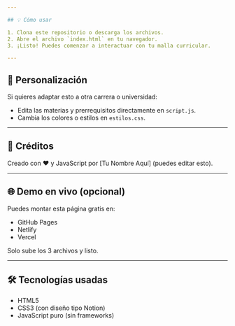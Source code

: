 ```yaml
---

## 💡 Cómo usar

1. Clona este repositorio o descarga los archivos.
2. Abre el archivo `index.html` en tu navegador.
3. ¡Listo! Puedes comenzar a interactuar con tu malla curricular.

---
```


## 🎨 Personalización

Si quieres adaptar esto a otra carrera o universidad:

- Edita las materias y prerrequisitos directamente en `script.js`.
- Cambia los colores o estilos en `estilos.css`.

---

## 🧠 Créditos

Creado con ❤️ y JavaScript por [Tu Nombre Aquí] (puedes editar esto).

---

## 🌐 Demo en vivo (opcional)

Puedes montar esta página gratis en:

- GitHub Pages
- Netlify
- Vercel

Solo sube los 3 archivos y listo.

---

## 🛠️ Tecnologías usadas

- HTML5
- CSS3 (con diseño tipo Notion)
- JavaScript puro (sin frameworks)
